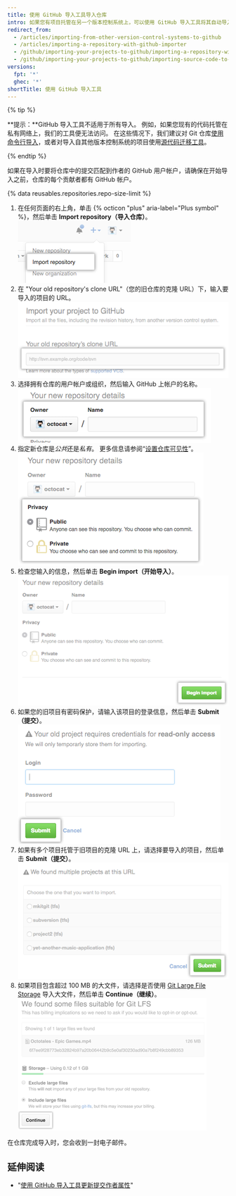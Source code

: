 ```yaml
---
title: 使用 GitHub 导入工具导入仓库
intro: 如果您有项目托管在另一个版本控制系统上，可以使用 GitHub 导入工具将其自动导入到 GitHub。
redirect_from:
  - /articles/importing-from-other-version-control-systems-to-github
  - /articles/importing-a-repository-with-github-importer
  - /github/importing-your-projects-to-github/importing-a-repository-with-github-importer
  - /github/importing-your-projects-to-github/importing-source-code-to-github/importing-a-repository-with-github-importer
versions:
  fpt: '*'
  ghec: '*'
shortTitle: 使用 GitHub 导入工具
---
```


{% tip %}

**提示：**GitHub 导入工具不适用于所有导入。 例如，如果您现有的代码托管在私有网络上，我们的工具便无法访问。 在这些情况下，我们建议对 Git 仓库[使用命令行导入](/articles/importing-a-git-repository-using-the-command-line)，或者对导入自其他版本控制系统的项目使用[源代码迁移工具](/articles/source-code-migration-tools)。

{% endtip %}

如果在导入时要将仓库中的提交匹配到作者的 GitHub 用户帐户，请确保在开始导入之前，仓库的每个贡献者都有 GitHub 帐户。

{% data reusables.repositories.repo-size-limit %}

1. 在任何页面的右上角，单击 {% octicon "plus" aria-label="Plus symbol" %}，然后单击 **Import repository（导入仓库）**。 ![新仓库菜单中的导入仓库选项](/assets/images/help/importer/import-repository.png)
2. 在 "Your old repository's clone URL"（您的旧仓库的克隆 URL）下，输入要导入的项目的 URL。 ![导入的仓库 URL 对应的文本字段](/assets/images/help/importer/import-url.png)
3. 选择拥有仓库的用户帐户或组织，然后输入 GitHub 上帐户的名称。 ![仓库所有者菜单和仓库名称字段](/assets/images/help/importer/import-repo-owner-name.png)
4. 指定新仓库是*公共*还是*私有*。 更多信息请参阅“[设置仓库可见性](/articles/setting-repository-visibility)”。 ![公共或私有仓库单选按钮](/assets/images/help/importer/import-public-or-private.png)
5. 检查您输入的信息，然后单击 **Begin import（开始导入）**。 ![开始导入按钮](/assets/images/help/importer/begin-import-button.png)
6. 如果您的旧项目有密码保护，请输入该项目的登录信息，然后单击 **Submit（提交）**。 ![有密码保护项目的密码表单和提交按钮](/assets/images/help/importer/submit-old-credentials-importer.png)
7. 如果有多个项目托管于旧项目的克隆 URL 上，请选择要导入的项目，然后单击 **Submit（提交）**。 ![要导入的项目列表和提交按钮](/assets/images/help/importer/choose-project-importer.png)
8. 如果项目包含超过 100 MB 的大文件，请选择是否使用 [Git Large File Storage](/articles/versioning-large-files) 导入大文件，然后单击 **Continue（继续）**。 ![Git Large File Storage 菜单和继续按钮](/assets/images/help/importer/select-gitlfs-importer.png)

在仓库完成导入时，您会收到一封电子邮件。

## 延伸阅读

- "[使用 GitHub 导入工具更新提交作者属性](/articles/updating-commit-author-attribution-with-github-importer)"
